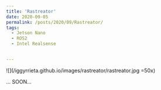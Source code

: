 ```yaml
---
title: 'Rastreator'
date: 2020-09-05
permalink: /posts/2020/09/Rastreator/
tags:
  - Jetson Nano
  - ROS2
  - Intel Realsense


---
```




![](/iggyrrieta.github.io/images/rastreator/rastreator.jpg =50x)





... SOON...